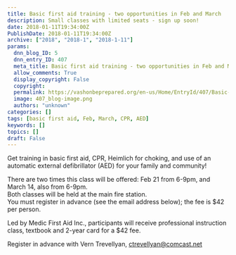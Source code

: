 ```yaml
---
title: Basic first aid training - two opportunities in Feb and March
description: Small classes with limited seats - sign up soon!
date: 2018-01-11T19:34:00Z
PublishDate: 2018-01-11T19:34:00Z
archive: ["2018", "2018-1", "2018-1-11"]
params:
  dnn_blog_ID: 5
  dnn_entry_ID: 407
  meta_title: Basic first aid training - two opportunities in Feb and March
  allow_comments: True
  display_copyright: False
  copyright:
  permalink: https://vashonbeprepared.org/en-us/Home/EntryId/407/Basic-first-aid-training-two-opportunities-in-Feb-and-March
  image: 407_blog-image.png
  authors: "unknown"
categories: []
tags: [basic first aid, Feb, March, CPR, AED]
keywords: []
topics: []
draft: False
---
```


Get training in basic first aid, CPR, Heimlich for choking, and use of an automatic external defibrillator (AED) for your family and community!

There are two times this class will be offered: Feb 21 from 6-9pm, and March 14, also from 6-9pm.  
Both classes will be held at the main fire station.  
You must register in advance (see the email address below); the fee is $42 per person.

Led by Medic First Aid Inc., participants will receive professional instruction class, textbook and 2-year card for a $42 fee.

Register in advance with Vern Trevellyan, ctrevellyan@comcast.net
